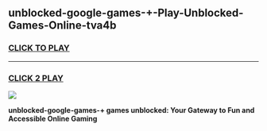 
## unblocked-google-games-+-Play-Unblocked-Games-Online-tva4b
<h3>
<a href="https://premium76.site?title=unblocked-google-games-+&ref=25A">CLICK TO PLAY</a></h3>
<hr>

<h3>
<a href="https://premium76.site?title=unblocked-google-games-+&ref=25A">CLICK 2 PLAY</a>
  
</h3>

<a href="https://premium76.site?title=unblocked-google-games-+&ref=25A"><img src="https://clearcache.store/games.png"></a>


**unblocked-google-games-+ games unblocked: Your Gateway to Fun and Accessible Online Gaming**
